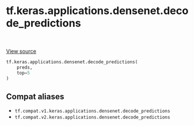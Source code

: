 <div itemscope itemtype="http://developers.google.com/ReferenceObject">
<meta itemprop="name" content="tf.keras.applications.densenet.decode_predictions" />
<meta itemprop="path" content="Stable" />
</div>

# tf.keras.applications.densenet.decode_predictions

<!-- Insert buttons and diff -->

<table class="tfo-notebook-buttons tfo-api" align="left">
</table>

<a target="_blank" href="/code/stable/tensorflow/python/keras/applications/densenet.py">View source</a>





``` python
tf.keras.applications.densenet.decode_predictions(
    preds,
    top=5
)
```



<!-- Placeholder for "Used in" -->


## Compat aliases

* `tf.compat.v1.keras.applications.densenet.decode_predictions`
* `tf.compat.v2.keras.applications.densenet.decode_predictions`

